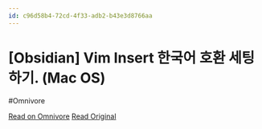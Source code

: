 ```yaml
---
id: c96d58b4-72cd-4f33-adb2-b43e3d8766aa
---
```


# [Obsidian] Vim Insert 한국어 호환 세팅하기. (Mac OS)
#Omnivore

[Read on Omnivore](https://omnivore.app/me/obsidian-vim-insert-mac-os-18dda366e99)
[Read Original](https://velog.io/@haedaal_94/Obsidian-Vim-Insert-%ED%95%9C%EA%B5%AD%EC%96%B4-%ED%98%B8%ED%99%98-%EC%84%B8%ED%8C%85%ED%95%98%EA%B8%B0.-Mac-OS)

